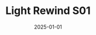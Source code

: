 ---
layout: track
title: Light Rewind S01
permalink: /tracks/light-rewind-s01/
description: "A StudioRich lo-fi track."
image: /assets/covers/light-rewind-s01.webp
date: 2025-01-01
duration: "185.53"
album: "Stranger Vibes"
mood: [Playful]
genre: [lo-fi, chillhop, soul]
---